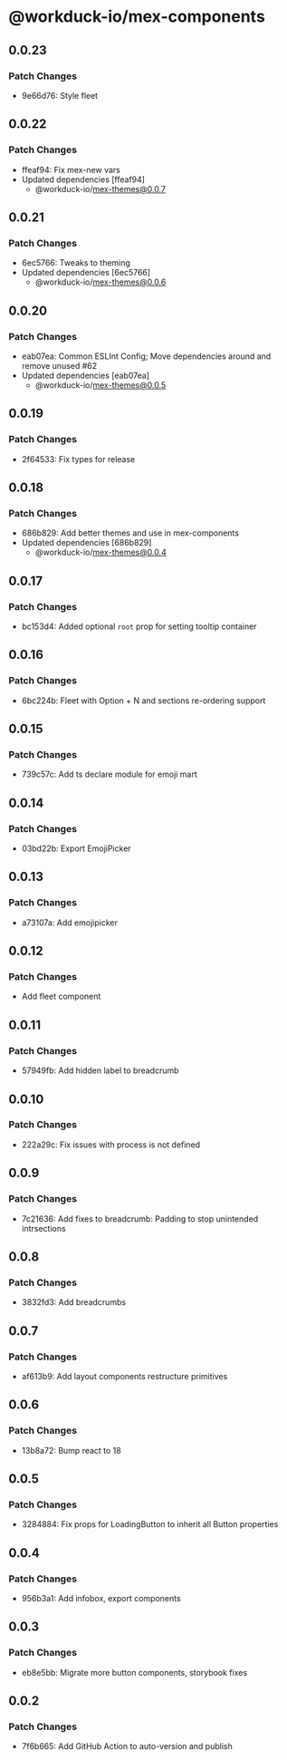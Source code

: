 # @workduck-io/mex-components

## 0.0.23

### Patch Changes

- 9e66d76: Style fleet

## 0.0.22

### Patch Changes

- ffeaf94: Fix mex-new vars
- Updated dependencies [ffeaf94]
  - @workduck-io/mex-themes@0.0.7

## 0.0.21

### Patch Changes

- 6ec5766: Tweaks to theming
- Updated dependencies [6ec5766]
  - @workduck-io/mex-themes@0.0.6

## 0.0.20

### Patch Changes

- eab07ea: Common ESLInt Config; Move dependencies around and remove unused #62
- Updated dependencies [eab07ea]
  - @workduck-io/mex-themes@0.0.5

## 0.0.19

### Patch Changes

- 2f64533: Fix types for release

## 0.0.18

### Patch Changes

- 686b829: Add better themes and use in mex-components
- Updated dependencies [686b829]
  - @workduck-io/mex-themes@0.0.4

## 0.0.17

### Patch Changes

- bc153d4: Added optional `root` prop for setting tooltip container

## 0.0.16

### Patch Changes

- 6bc224b: Fleet with Option + N and sections re-ordering support

## 0.0.15

### Patch Changes

- 739c57c: Add ts declare module for emoji mart

## 0.0.14

### Patch Changes

- 03bd22b: Export EmojiPicker

## 0.0.13

### Patch Changes

- a73107a: Add emojipicker

## 0.0.12

### Patch Changes

- Add fleet component

## 0.0.11

### Patch Changes

- 57949fb: Add hidden label to breadcrumb

## 0.0.10

### Patch Changes

- 222a29c: Fix issues with process is not defined

## 0.0.9

### Patch Changes

- 7c21636: Add fixes to breadcrumb: Padding to stop unintended intrsections

## 0.0.8

### Patch Changes

- 3832fd3: Add breadcrumbs

## 0.0.7

### Patch Changes

- af613b9: Add layout components restructure primitives

## 0.0.6

### Patch Changes

- 13b8a72: Bump react to 18

## 0.0.5

### Patch Changes

- 3284884: Fix props for LoadingButton to inherit all Button properties

## 0.0.4

### Patch Changes

- 956b3a1: Add infobox, export components

## 0.0.3

### Patch Changes

- eb8e5bb: Migrate more button components, storybook fixes

## 0.0.2

### Patch Changes

- 7f6b665: Add GitHub Action to auto-version and publish
